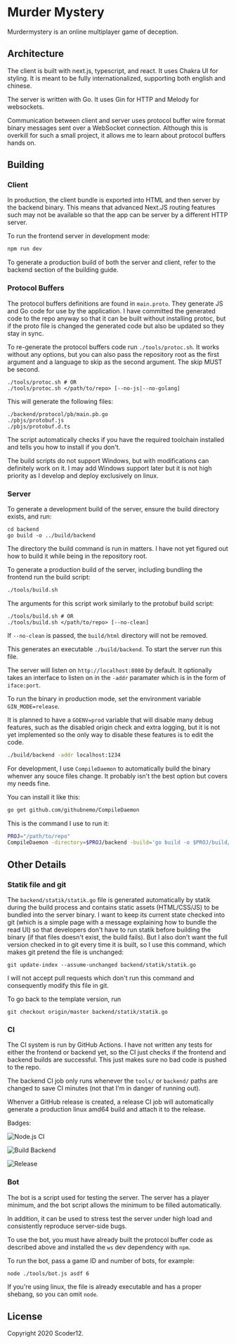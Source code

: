 # Murder Mystery

Murdermystery is an online multiplayer game of deception.

## Architecture

The client is built with next.js, typescript, and react.
It uses Chakra UI for styling.
It is meant to be fully internationalized, supporting both english and chinese.

The server is written with Go.
It uses Gin for HTTP and Melody for websockets.

Communication between client and server uses protocol buffer wire format binary
messages sent over a WebSocket connection. Although this is overkill for such a small
project, it allows me to learn about protocol buffers hands on.

## Building

### Client

In production, the client bundle is exported into HTML and then server by the backend
binary. This means that advanced Next.JS routing features such may not be available so
that the app can be server by a different HTTP server.

To run the frontend server in development mode:

```bash
npm run dev
```

To generate a production build of both the server and client, refer to the backend
section of the building guide.

### Protocol Buffers

The protocol buffers definitions are found in `main.proto`. They generate JS and Go
code for use by the application. I have committed the generated code to the repo anyway
so that it can be built without installing protoc, but if the proto file is changed the
generated code but also be updated so they stay in sync.

To re-generate the protocol buffers code run `./tools/protoc.sh`.
It works without any options, but you can also pass the repository root as the first
argument and a language to skip as the second argument. The skip MUST be second.

```
./tools/protoc.sh # OR
./tools/protoc.sh </path/to/repo> [--no-js|--no-golang]
```

This will generate the following files:

```
./backend/protocol/pb/main.pb.go
./pbjs/protobuf.js
./pbjs/protobuf.d.ts
```

The script automatically checks if you have the required toolchain installed and tells
you how to install if you don't.

The build scripts do not support Windows, but with modifications can definitely work on
it. I may add Windows support later but it is not high priority as I develop and deploy
exclusively on linux.

### Server

To generate a development build of the server, ensure the build directory exists, and
run:

```
cd backend
go build -o ../build/backend
```

The directory the build command is run in matters. I have not yet figured out how to
build it while being in the repository root.

To generate a production build of the server, including bundling the frontend run the
build script:

```bash
./tools/build.sh
```

The arguments for this script work similarly to the protobuf build script:

```
./tools/build.sh # OR
./tools/build.sh </path/to/repo> [--no-clean]
```

If `--no-clean` is passed, the `build/html` directory will not be removed.

This generates an executable `./build/backend`. To start the server run this file.

The server will listen on `http://localhost:8080` by default.
It optionally takes an interface to listen on in the `-addr` paramater which is in
the form of `iface:port`.

To run the binary in production mode, set the environment variable `GIN_MODE=release`.

It is planned to have a `GOENV=prod` variable that will disable many debug features,
such as the disabled origin check and extra logging, but it is not yet implemented so
the only way to disable these features is to edit the code.

```bash
./build/backend -addr localhost:1234
```

For development, I use `CompileDaemon` to automatically build the binary whenver any
souce files change. It probably isn't the best option but covers my needs fine.

You can install it like this:

```bash
go get github.com/githubnemo/CompileDaemon
```

This is the command I use to run it:

```bash
PROJ="/path/to/repo"
CompileDaemon -directory=$PROJ/backend -build='go build -o $PROJ/build/backend' -command '$PROJ/build/backend' -color -log-prefix=false
```

## Other Details

### Statik file and git

The `backend/statik/statik.go` file is generated automatically by statik during the
build process and contains static assets (HTML/CSS/JS) to be bundled into the server
binary. I want to keep its current state checked into git (which is a simple page with
a message explaining how to bundle the read UI) so that developers don't have to run
statik before building the binary (if that files doesn't exist, the build fails). But I
also don't want the full version checked in to git every time it is built, so I use
this command, which makes git pretend the file is unchanged:

```
git update-index --assume-unchanged backend/statik/statik.go
```

I will not accept pull requests which don't run this command and consequently modify
this file in git.

To go back to the template version, run

```
git checkout origin/master backend/statik/statik.go
```

### CI

The CI system is run by GitHub Actions. I have not written any tests for either the
frontend or backend yet, so the CI just checks if the frontend and backend builds are
successful. This just makes sure no bad code is pushed to the repo.

The backend CI job only runs whenever the `tools/` or `backend/` paths are changed to
save CI minutes (not that I'm in danger of running out).

Whenver a GitHub release is created, a release CI job will automatically generate a
production linux amd64 build and attach it to the release.

Badges:

![Node.js CI](https://github.com/Scoder12/murdermystery/workflows/Node.js%20CI/badge.svg)

![Build Backend](https://github.com/Scoder12/murdermystery/workflows/Build%20Backend/badge.svg)

![Release](https://github.com/Scoder12/murdermystery/workflows/Release/badge.svg)

### Bot

The bot is a script used for testing the server. The server has a player minimum, and
the bot script allows the minimum to be filled automatically.

In addition, it can be used to stress test the server under high load and consistently
reproduce server-side bugs.

To use the bot, you must have already built the protocol buffer code as described
above and installed the `ws` dev dependency with `npm`.

To run the bot, pass a game ID and number of bots, for example:

```bash
node ./tools/bot.js asdf 6
```

If you're using linux, the file is already executable and has a proper shebang, so you
can omit `node`.

## License

Copyright 2020 Scoder12.
